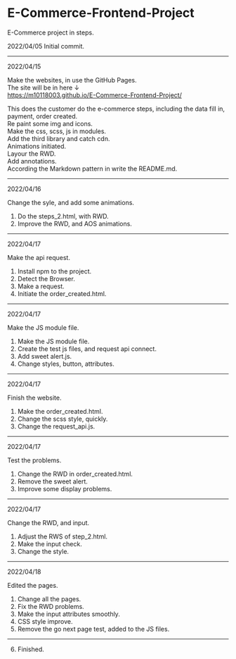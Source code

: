 # E-Commerce-Frontend-Project   
E-Commerce project in steps.   
  
2022/04/05 Initial commit.   
   
-------------------------------------------------------------------------------   
2022/04/15  
  
Make the websites, in use the GitHub  Pages.  
The site will be in here ↓  
https://m10118003.github.io/E-Commerce-Frontend-Project/  
  
This does the customer do the e-commerce steps, including the data fill in, payment, order created.  
Re paint some img and icons.    
Make the css, scss, js in modules.  
Add the third library and catch cdn.    
Animations initiated.    
Layour the RWD.    
Add annotations.    
According the Markdown pattern in write the README.md.  
  
  
-------------------------------------------------------------------------------   
2022/04/16  

Change the syle, and add some animations.  
1. Do the steps_2.html, with RWD.  
2. Improve the RWD, and AOS animations.  
  
  
-------------------------------------------------------------------------------   
2022/04/17  
  
Make the api request.  
1. Install npm to the project.  
2. Detect the Browser.  
3. Make a request.  
4. Initiate the order_created.html.  
  
  
------------------------------------------------------------------------------- 
2022/04/17  
  
Make the JS module file.  
1. Make the JS module file.    
2. Create the test js files, and request api connect.   
3. Add sweet alert.js.  
4. Change styles, button, attributes.  
  
  
------------------------------------------------------------------------------- 
2022/04/17  
  
Finish the website.  
1. Make the order_created.html.  
2. Change the scss style, quickly.  
3. Change the request_api.js.     
  
  
------------------------------------------------------------------------------- 
2022/04/17   
  
Test the problems.  
1. Change the RWD in order_created.html.  
2. Remove the sweet alert.  
3. Improve some display problems.  
   
------------------------------------------------------------------------------- 
2022/04/17    
  
Change the RWD, and input.  
1. Adjust the RWS of step_2.html.  
2. Make the input check.  
3. Change the style.  
 
-------------------------------------------------------------------------------
2022/04/18   
  
Edited the pages.  
1. Change all the pages.  
2. Fix the RWD problems.  
3. Make the input attributes smoothly.  
4. CSS style improve.  
5. Remove the go next page test, added to the JS files.  


-------------------------------------------------------------------------------
6. Finished.
